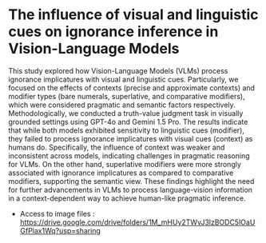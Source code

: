 # The influence of visual and linguistic cues on ignorance inference in Vision-Language Models

This study explored how Vision-Language Models (VLMs) process ignorance implicatures with visual and linguistic cues. Particularly, we focused on the effects of contexts (precise and approximate contexts) and modifier types (bare numerals, superlative, and comparative modifiers), which were considered pragmatic and semantic factors respectively. Methodologically, we conducted a truth-value judgment task in visually grounded settings using GPT-4o and Gemini 1.5 Pro. The results indicate that while both models exhibited sensitivity to linguistic cues (modifier), they failed to process ignorance implicatures with visual cues (context) as humans do. Specifically, the influence of context was weaker and inconsistent across models, indicating challenges in pragmatic reasoning for VLMs. On the other hand, superlative modifiers were more strongly associated with ignorance implicatures as compared to comparative modifiers, supporting the semantic view. These findings highlight the need for further advancements in VLMs to process language-vision information in a context-dependent way to achieve human-like pragmatic inference.

* Access to image files : <br>
https://drive.google.com/drive/folders/1M_mHUy2TWvJ3lzBODC5lOaUGfPlax1Wq?usp=sharing
